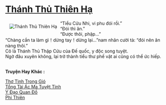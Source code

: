 <a href="https://utruyen.com/thanh-thu-thien-ha/25420/" title="Thánh Thủ Thiên Hạ"><h1>Thánh Thủ Thiên Hạ</h1></a><div style="display:table"><img align="right" style="float: left; padding: 10px;" src="https://utruyen.com/images/story/200x260/thanh-thu-thien-ha.jpg" alt="Thánh Thủ Thiên Hạ">“Tiểu Cửu Nhi, vi phu đói rồi.”<br> “Đói thì ăn.”<br> “Được thôi, phập...”<br> “Chàng cắn ta làm gì！dừng tay！dừng lại...”nam nhân cười tà: “đói nên ăn nàng thôi.”<br> Cô là Thánh Thủ Thập Cửu của Đế quốc, y độc song tuyệt.<br> Ngờ đâu xuyên không, lại trở thành tiểu thư phế vật ai cũng có thể ức hiếp.</div><p><br><b>Truyện Hay Khác :</b></p><a href="https://utruyen.com/tho-tinh-trong-gio/19299/" alt="Thơ Tình Trong Gió">Thơ Tình Trong Gió</a><br/><a href="https://github.com/quanluxury/ngontinhhot/tree/master/truyenhay/19533/" alt="Tổng Tài Ác Ma Tuyệt Tình">Tổng Tài Ác Ma Tuyệt Tình</a><br/><a href="https://github.com/quanluxury/truyenhot/tree/master/truyenhay/7173/" alt="Y Đạo Quan Đồ">Y Đạo Quan Đồ</a><br/><a href="https://github.com/quanluxury/truyenhot/tree/master/truyenhay/16163/" alt="Phi Thiên">Phi Thiên</a><br/>
